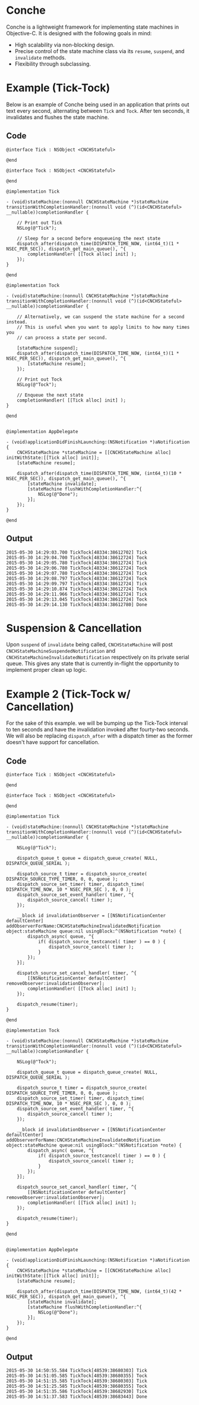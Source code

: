 # Conche
Conche is a lightweight framework for implementing state machines in Objective-C.  It is designed with the following goals in mind:

- High scalability via non-blocking design.
- Precise control of the state machine class via its `resume`, `suspend`, and `invalidate` methods.
- Flexibility through subclassing.

# Example (Tick-Tock)

Below is an example of Conche being used in an application that prints out text every second, alternating between `Tick` and `Tock`.  After ten seconds, it invalidates and flushes the state machine.

## Code
```
@interface Tick : NSObject <CNCHStateful>

@end

@interface Tock : NSObject <CNCHStateful>

@end

@implementation Tick

- (void)stateMachine:(nonnull CNCHStateMachine *)stateMachine transitionWithCompletionHandler:(nonnull void (^)(id<CNCHStateful> __nullable))completionHandler {

	// Print out Tick
	NSLog(@"Tick");
	
	// Sleep for a second before enqueueing the next state
	dispatch_after(dispatch_time(DISPATCH_TIME_NOW, (int64_t)(1 * NSEC_PER_SEC)), dispatch_get_main_queue(), ^{
		completionHandler( [[Tock alloc] init] );
	});
}

@end

@implementation Tock

- (void)stateMachine:(nonnull CNCHStateMachine *)stateMachine transitionWithCompletionHandler:(nonnull void (^)(id<CNCHStateful> __nullable))completionHandler {
	
	// Alternatively, we can suspend the state machine for a second instead.
	// This is useful when you want to apply limits to how many times you
	// can process a state per second.
	
	[stateMachine suspend];
	dispatch_after(dispatch_time(DISPATCH_TIME_NOW, (int64_t)(1 * NSEC_PER_SEC)), dispatch_get_main_queue(), ^{
		[stateMachine resume];
	});
	
	// Print out Tock
	NSLog(@"Tock");
	
	// Enqueue the next state
	completionHandler( [[Tick alloc] init] );
}

@end


@implementation AppDelegate

- (void)applicationDidFinishLaunching:(NSNotification *)aNotification {
	CNCHStateMachine *stateMachine = [[CNCHStateMachine alloc] initWithState:[[Tick alloc] init]];
	[stateMachine resume];
	
	dispatch_after(dispatch_time(DISPATCH_TIME_NOW, (int64_t)(10 * NSEC_PER_SEC)), dispatch_get_main_queue(), ^{
		[stateMachine invalidate];
		[stateMachine flushWithCompletionHandler:^{
			NSLog(@"Done");
		}];
	});
}

@end
```

## Output

```
2015-05-30 14:29:03.700 TickTock[48334:38612702] Tick
2015-05-30 14:29:04.700 TickTock[48334:38612724] Tock
2015-05-30 14:29:05.780 TickTock[48334:38612724] Tick
2015-05-30 14:29:06.780 TickTock[48334:38612724] Tock
2015-05-30 14:29:07.780 TickTock[48334:38612724] Tick
2015-05-30 14:29:08.797 TickTock[48334:38612724] Tock
2015-05-30 14:29:09.797 TickTock[48334:38612724] Tick
2015-05-30 14:29:10.874 TickTock[48334:38612724] Tock
2015-05-30 14:29:11.966 TickTock[48334:38612724] Tick
2015-05-30 14:29:13.045 TickTock[48334:38612724] Tock
2015-05-30 14:29:14.130 TickTock[48334:38612780] Done
```

# Suspension & Cancellation

Upon `suspend` of `invalidate` being called, `CNCHStateMachine` will post `CNCHStateMachineSuspendedNotification` and `CNCHStateMachineInvalidatedNotification` respectively on its private serial queue.  This gives any state that is currently in-flight the opportunity to implement proper clean up logic.

# Example 2 (Tick-Tock w/ Cancellation)

For the sake of this example. we will be bumping up the Tick-Tock interval to ten seconds and have the invalidation invoked after fourty-two seconds.  We will also be replacing `dispatch_after` with a dispatch timer as the former doesn't have support for cancellation.

## Code
```
@interface Tick : NSObject <CNCHStateful>

@end

@interface Tock : NSObject <CNCHStateful>

@end

@implementation Tick

- (void)stateMachine:(nonnull CNCHStateMachine *)stateMachine transitionWithCompletionHandler:(nonnull void (^)(id<CNCHStateful> __nullable))completionHandler {
	
	NSLog(@"Tick");
	
	dispatch_queue_t queue = dispatch_queue_create( NULL, DISPATCH_QUEUE_SERIAL );
	
	dispatch_source_t timer = dispatch_source_create( DISPATCH_SOURCE_TYPE_TIMER, 0, 0, queue );
	dispatch_source_set_timer( timer, dispatch_time( DISPATCH_TIME_NOW, 10 * NSEC_PER_SEC ), 0, 0 );
	dispatch_source_set_event_handler( timer, ^{
		dispatch_source_cancel( timer );
	});
	
	__block id invalidationObserver = [[NSNotificationCenter defaultCenter] addObserverForName:CNCHStateMachineInvalidatedNotification object:stateMachine queue:nil usingBlock:^(NSNotification *note) {
		dispatch_async( queue, ^{
			if( dispatch_source_testcancel( timer ) == 0 ) {
				dispatch_source_cancel( timer );
			}
		});
	}];
	
	dispatch_source_set_cancel_handler( timer, ^{
		[[NSNotificationCenter defaultCenter] removeObserver:invalidationObserver];
		completionHandler( [[Tock alloc] init] );
	});
	
	dispatch_resume(timer);
}

@end

@implementation Tock

- (void)stateMachine:(nonnull CNCHStateMachine *)stateMachine transitionWithCompletionHandler:(nonnull void (^)(id<CNCHStateful> __nullable))completionHandler {
	
	NSLog(@"Tock");
	
	dispatch_queue_t queue = dispatch_queue_create( NULL, DISPATCH_QUEUE_SERIAL );
	
	dispatch_source_t timer = dispatch_source_create( DISPATCH_SOURCE_TYPE_TIMER, 0, 0, queue );
	dispatch_source_set_timer( timer, dispatch_time( DISPATCH_TIME_NOW, 10 * NSEC_PER_SEC ), 0, 0 );
	dispatch_source_set_event_handler( timer, ^{
		dispatch_source_cancel( timer );
	});
	
	__block id invalidationObserver = [[NSNotificationCenter defaultCenter] addObserverForName:CNCHStateMachineInvalidatedNotification object:stateMachine queue:nil usingBlock:^(NSNotification *note) {
		dispatch_async( queue, ^{
			if( dispatch_source_testcancel( timer ) == 0 ) {
				dispatch_source_cancel( timer );
			}
		});
	}];
	
	dispatch_source_set_cancel_handler( timer, ^{
		[[NSNotificationCenter defaultCenter] removeObserver:invalidationObserver];
		completionHandler( [[Tick alloc] init] );
	});
	
	dispatch_resume(timer);
}

@end


@implementation AppDelegate

- (void)applicationDidFinishLaunching:(NSNotification *)aNotification {
	CNCHStateMachine *stateMachine = [[CNCHStateMachine alloc] initWithState:[[Tick alloc] init]];
	[stateMachine resume];
	
	dispatch_after(dispatch_time(DISPATCH_TIME_NOW, (int64_t)(42 * NSEC_PER_SEC)), dispatch_get_main_queue(), ^{
		[stateMachine invalidate];
		[stateMachine flushWithCompletionHandler:^{
			NSLog(@"Done");
		}];
	});
}

@end
```

## Output
```
2015-05-30 14:50:55.584 TickTock[48539:38680303] Tick
2015-05-30 14:51:05.585 TickTock[48539:38680355] Tock
2015-05-30 14:51:15.585 TickTock[48539:38680303] Tick
2015-05-30 14:51:25.585 TickTock[48539:38680355] Tock
2015-05-30 14:51:35.586 TickTock[48539:38682930] Tick
2015-05-30 14:51:37.583 TickTock[48539:38683443] Done
```
